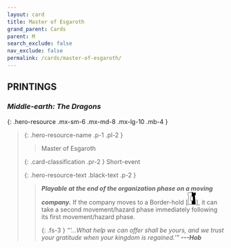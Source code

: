 ```yaml
---
layout: card
title: Master of Esgaroth
grand_parent: Cards
parent: M
search_exclude: false
nav_exclude: false
permalink: /cards/master-of-esgaroth/
---
```


## PRINTINGS


### _Middle-earth: The Dragons_

{: .hero-resource .mx-sm-6 .mx-md-8 .mx-lg-10 .mb-4 }
> {: .hero-resource-name .p-1 .pl-2 }
> > <div class="card-mp"></div>
> > <div class="card-name">Master of Esgaroth</div>
>
> {: .card-classification .pr-2 }
> Short-event
>
> {: .hero-resource-text .black-text .p-2 }
> > ***Playable at the end of the organization phase on a moving company.*** If the company moves to a Border-hold \[![](/assets/images/border-hold.svg)], it can take a second movement/hazard phase immediately following its first movement/hazard phase. 
> > 
> > {: .fs-3 } 
> > _“‘...What help we can offer shall be yours, and we trust your gratitude when your kingdom is regained.’”_ ***---&#65279;Hob*** 
> 
